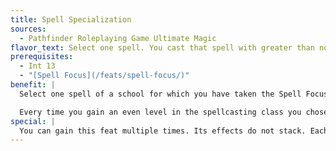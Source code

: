 ```yaml
---
title: Spell Specialization
sources:
  - Pathfinder Roleplaying Game Ultimate Magic
flavor_text: Select one spell. You cast that spell with greater than normal power.
prerequisites:
  - Int 13
  - "[Spell Focus](/feats/spell-focus/)"
benefit: |
  Select one spell of a school for which you have taken the Spell Focus feat. Treat your caster level as being two higher for all level-variable effects of the spell.

  Every time you gain an even level in the spellcasting class you chose your spell from, you can choose a new spell to replace the spell selected with this feat, and that spell becomes your specialized spell.
special: |
  You can gain this feat multiple times. Its effects do not stack. Each time you take the feat, it applies to a different spell.
---
```



